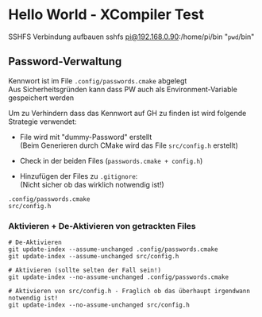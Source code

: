 # Hello World - XCompiler Test
 
SSHFS Verbindung aufbauen
    sshfs pi@192.168.0.90:/home/pi/bin "`pwd`/bin"
    
## Password-Verwaltung
Kennwort ist im File `.config/passwords.cmake` abgelegt  
Aus Sicherheitsgründen kann dass PW auch als Environment-Variable gespeichert werden

Um zu Verhindern dass das Kennwort auf GH zu finden ist wird folgende Strategie
verwendet:

   - File wird mit "dummy-Password" erstellt  
   (Beim Generieren durch CMake wird das File `src/config.h` erstellt)
    
   - Check in der beiden Files (`passwords.cmake + config.h`)

   - Hinzufügen der Files zu `.gitignore`:  
   (Nicht sicher ob das wirklich notwendig ist!)
   
    .config/passwords.cmake
    src/config.h
   
### Aktivieren + De-Aktivieren von getrackten Files    

    # De-Aktivieren
    git update-index --assume-unchanged .config/passwords.cmake
    git update-index --assume-unchanged src/config.h

    # Aktivieren (sollte selten der Fall sein!)
    git update-index --no-assume-unchanged .config/passwords.cmake
    
    # Aktivieren von src/config.h - Fraglich ob das überhaupt irgendwann notwendig ist!
    git update-index --no-assume-unchanged src/config.h

